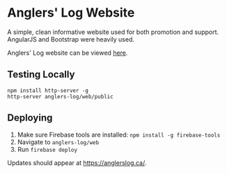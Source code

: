 # Anglers' Log Website

A simple, clean informative website used for both promotion and support. AngularJS and Bootstrap were heavily used.

Anglers' Log website can be viewed [here](http://anglerslog.ca).

## Testing Locally
```
npm install http-server -g
http-server anglers-log/web/public
```

## Deploying

1. Make sure Firebase tools are installed: `npm install -g firebase-tools`
2. Navigate to `anglers-log/web`
3. Run `firebase deploy`

Updates should appear at https://anglerslog.ca/.


